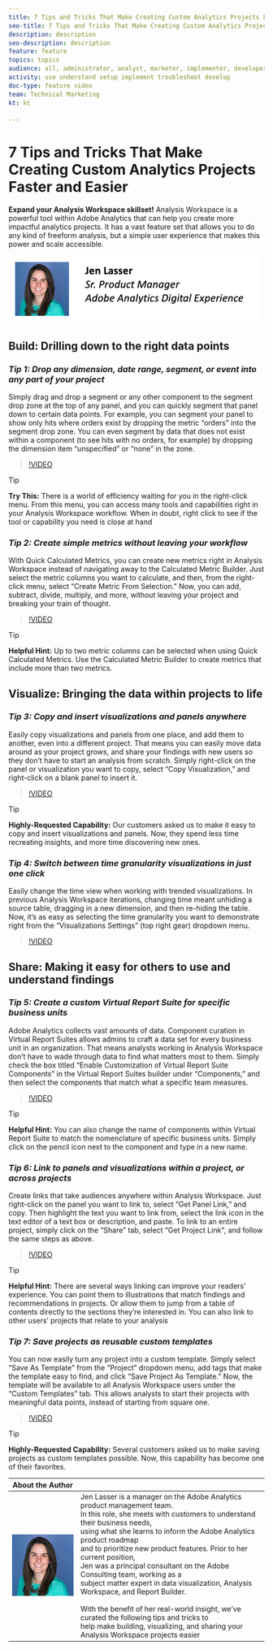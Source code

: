 ```yaml
---
title: 7 Tips and Tricks That Make Creating Custom Analytics Projects Faster and Easier
seo-title: 7 Tips and Tricks That Make Creating Custom Analytics Projects Faster and Easier Adobe Analytics Analysis Workspace
description: description
seo-description: description
feature: feature
topics: topics
audience: all, administrator, analyst, marketer, implementer, developer, architect, author
activity: use understand setup implement troubleshoot develop
doc-type: feature video
team: Technical Marketing
kt: kt

---
```


# 7 Tips and Tricks That Make Creating Custom Analytics Projects Faster and Easier

**Expand your Analysis Workspace skillset!**
Analysis Workspace is a powerful tool within Adobe Analytics that can help you create more impactful analytics projects. It has a vast feature set that allows you to do any kind of freeform analysis, but a simple user experience that makes this power and scale accessible.

![Jen Lasser](assets/jlasser-short-bio.png)

## Build: Drilling down to the right data points

### ***Tip 1: Drop any dimension, date range, segment, or event into any part of your project***

Simply drag and drop a segment or any other component to the segment drop zone at the top of any panel, and you can quickly segment that panel down to certain data points. For example, you can segment your panel to show only hits where orders exist by dropping the metric “orders” into the segment drop zone. You can even segment by data that does not exist within a component (to see hits with no orders, for example) by dropping the dimension item “unspecified” or “none” in the zone.

>[!VIDEO](https://video.tv.adobe.com/v/24036/?quality=12)

>[!TIP]
>
>**Try This:** There is a world of efficiency waiting for you in the right-click menu. From this menu, you can access many tools and capabilities right in your Analysis Workspace workflow. When in doubt, right click to see if the tool or capability you need is close at hand

### ***Tip 2: Create simple metrics without leaving your workflow***

With Quick Calculated Metrics, you can create new metrics right in Analysis Workspace instead of navigating away to the Calculated Metric Builder. Just select the metric columns you want to calculate, and then, from the right-click menu, select “Create Metric From Selection.” Now, you can add, subtract, divide, multiply, and more, without leaving your project and breaking your train of thought.

>[!VIDEO](https://video.tv.adobe.com/v/23126/?quality=12)

>[!TIP]
>
>**Helpful Hint:** Up to two metric columns can be selected when using Quick Calculated Metrics. Use the Calculated Metric Builder to create metrics that include more than two metrics.

## Visualize: Bringing the data within projects to life

### ***Tip 3: Copy and insert visualizations and panels anywhere***

Easily copy visualizations and panels from one place, and add them to another, even into a different project. That means you can easily move data around as your project grows, and share your findings with new users so they don’t have to start an analysis from scratch. Simply right-click on the panel or visualization you want to copy, select “Copy Visualization,” and right-click on a blank panel to insert it.

>[!VIDEO](https://video.tv.adobe.com/v/23230/?quality=12)

>[!TIP]
>
>**Highly-Requested Capability:** Our customers asked us to make it easy to copy and insert visualizations and panels. Now, they spend less time recreating insights, and more time discovering new ones.

### ***Tip 4: Switch between time granularity visualizations in just one click***

Easily change the time view when working with trended visualizations. In previous Analysis Workspace iterations, changing time meant unhiding a source table, dragging in a new dimension, and then re-hiding the table. Now, it’s as easy as selecting the time granularity you want to demonstrate right from the “Visualizations Settings” (top right gear) dropdown menu.

>[!VIDEO](https://video.tv.adobe.com/v/23548/?quality=12)

## Share: Making it easy for others to use and understand findings

### ***Tip 5: Create a custom Virtual Report Suite for specific business units***

Adobe Analytics collects vast amounts of data. Component curation in Virtual Report Suites allows admins to craft a data set for every business unit in an organization. That means analysts working in Analysis Workspace don’t have to wade through data to find what matters most to them. Simply check the box titled “Enable Customization of Virtual Report Suite Components” in the Virtual Report Suites builder under “Components,” and then select the components that match what a specific team measures.

>[!VIDEO](https://video.tv.adobe.com/v/23544/?quality=12)

>[!TIP]
>
>**Helpful Hint:** You can also change the name of components within Virtual Report Suite to match the nomenclature of specific business units. Simply click on the pencil icon next to the component and type in a new name.

### ***Tip 6: Link to panels and visualizations within a project, or across projects***

Create links that take audiences anywhere within Analysis Workspace. Just right-click on the panel you want to link to, select “Get Panel Link,” and copy. Then highlight the text you want to link from, select the link icon in the text editor of a text box or description, and paste. To link to an entire project, simply click on the “Share” tab, select “Get Project Link", and follow the same steps as above.

>[!VIDEO](https://video.tv.adobe.com/v/23724/?quality=12)

>[!TIP]
>
>**Helpful Hint:** There are several ways linking can improve your readers’ experience. You can point them to illustrations that match findings and recommendations in projects. Or allow them to jump from a table of contents directly to the sections they’re interested in. You can also link to other users’ projects that relate to your analysis

### ***Tip 7: Save projects as reusable custom templates***

You can now easily turn any project into a custom template. Simply select “Save As Template” from the “Project” dropdown menu, add tags that make the template easy to find, and click “Save Project As Template.” Now, the template will be available to all Analysis Workspace users under the “Custom Templates” tab. This allows analysts to start their projects with meaningful data points, instead of starting from square one.

>[!VIDEO](https://video.tv.adobe.com/v/23231/?quality=12)

>[!TIP]
>
>**Highly-Requested Capability:** Several customers asked us to make saving projects as custom templates possible. Now, this capability has become one of their favorites.

|About the Author      |            |
|------------|------------|
| ![Jen Lasser](assets/jlasser-headshot-s.jpg) | Jen Lasser is a manager on the Adobe Analytics product management team. <br> In this role, she meets with customers to understand their business needs, <br>using what she learns to inform the Adobe Analytics product roadmap <br>and to prioritize new product features. Prior to her current position, <br>Jen was a principal consultant on the Adobe Consulting team, working as a <br>subject matter expert in data visualization, Analysis Workspace, and Report Builder. <br><br>With the benefit of her real-world insight, we’ve curated the following tips and tricks to <br>help make building, visualizing, and sharing your Analysis Workspace projects easier|
